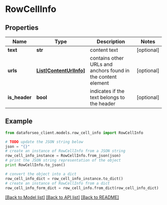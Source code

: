 # RowCellInfo


## Properties

Name | Type | Description | Notes
------------ | ------------- | ------------- | -------------
**text** | **str** | content text | [optional] 
**urls** | [**List[ContentUrlInfo]**](ContentUrlInfo.md) | contains other URLs and anchors found in the content element | [optional] 
**is_header** | **bool** | indicates if the text belongs to the header | [optional] 

## Example

```python
from dataforseo_client.models.row_cell_info import RowCellInfo

# TODO update the JSON string below
json = "{}"
# create an instance of RowCellInfo from a JSON string
row_cell_info_instance = RowCellInfo.from_json(json)
# print the JSON string representation of the object
print RowCellInfo.to_json()

# convert the object into a dict
row_cell_info_dict = row_cell_info_instance.to_dict()
# create an instance of RowCellInfo from a dict
row_cell_info_form_dict = row_cell_info.from_dict(row_cell_info_dict)
```
[[Back to Model list]](../README.md#documentation-for-models) [[Back to API list]](../README.md#documentation-for-api-endpoints) [[Back to README]](../README.md)


